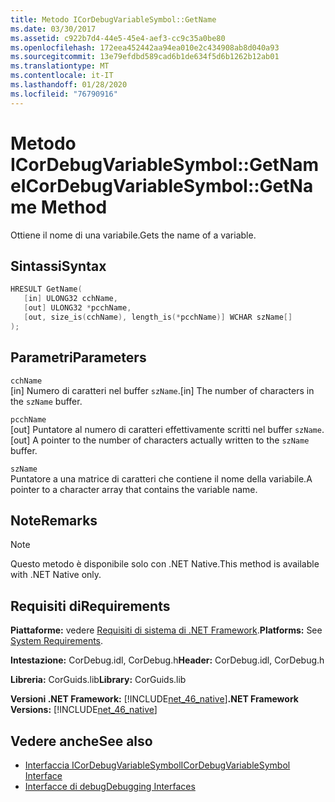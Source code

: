 ```yaml
---
title: Metodo ICorDebugVariableSymbol::GetName
ms.date: 03/30/2017
ms.assetid: c922b7d4-44e5-45e4-aef3-cc9c35a0be80
ms.openlocfilehash: 172eea452442aa94ea010e2c434908ab8d040a93
ms.sourcegitcommit: 13e79efdbd589cad6b1de634f5d6b1262b12ab01
ms.translationtype: MT
ms.contentlocale: it-IT
ms.lasthandoff: 01/28/2020
ms.locfileid: "76790916"
---
```

# <a name="icordebugvariablesymbolgetname-method"></a><span data-ttu-id="775c8-102">Metodo ICorDebugVariableSymbol::GetName</span><span class="sxs-lookup"><span data-stu-id="775c8-102">ICorDebugVariableSymbol::GetName Method</span></span>
<span data-ttu-id="775c8-103">Ottiene il nome di una variabile.</span><span class="sxs-lookup"><span data-stu-id="775c8-103">Gets the name of a variable.</span></span>  
  
## <a name="syntax"></a><span data-ttu-id="775c8-104">Sintassi</span><span class="sxs-lookup"><span data-stu-id="775c8-104">Syntax</span></span>  
  
```cpp  
HRESULT GetName(  
   [in] ULONG32 cchName,   
   [out] ULONG32 *pcchName,   
   [out, size_is(cchName), length_is(*pcchName)] WCHAR szName[]  
);  
```  
  
## <a name="parameters"></a><span data-ttu-id="775c8-105">Parametri</span><span class="sxs-lookup"><span data-stu-id="775c8-105">Parameters</span></span>  
 `cchName`  
 <span data-ttu-id="775c8-106">[in] Numero di caratteri nel buffer `szName`.</span><span class="sxs-lookup"><span data-stu-id="775c8-106">[in] The number of characters in the `szName` buffer.</span></span>  
  
 `pcchName`  
 <span data-ttu-id="775c8-107">[out] Puntatore al numero di caratteri effettivamente scritti nel buffer `szName`.</span><span class="sxs-lookup"><span data-stu-id="775c8-107">[out] A pointer to the number of characters actually written to the `szName` buffer.</span></span>  
  
 `szName`  
 <span data-ttu-id="775c8-108">Puntatore a una matrice di caratteri che contiene il nome della variabile.</span><span class="sxs-lookup"><span data-stu-id="775c8-108">A pointer to a character array that contains the variable name.</span></span>  
  
## <a name="remarks"></a><span data-ttu-id="775c8-109">Note</span><span class="sxs-lookup"><span data-stu-id="775c8-109">Remarks</span></span>  
  
> [!NOTE]
> <span data-ttu-id="775c8-110">Questo metodo è disponibile solo con .NET Native.</span><span class="sxs-lookup"><span data-stu-id="775c8-110">This method is available with .NET Native only.</span></span>  
  
## <a name="requirements"></a><span data-ttu-id="775c8-111">Requisiti di</span><span class="sxs-lookup"><span data-stu-id="775c8-111">Requirements</span></span>  
 <span data-ttu-id="775c8-112">**Piattaforme:** vedere [Requisiti di sistema di .NET Framework](../../../../docs/framework/get-started/system-requirements.md).</span><span class="sxs-lookup"><span data-stu-id="775c8-112">**Platforms:** See [System Requirements](../../../../docs/framework/get-started/system-requirements.md).</span></span>  
  
 <span data-ttu-id="775c8-113">**Intestazione:** CorDebug.idl, CorDebug.h</span><span class="sxs-lookup"><span data-stu-id="775c8-113">**Header:** CorDebug.idl, CorDebug.h</span></span>  
  
 <span data-ttu-id="775c8-114">**Libreria:** CorGuids.lib</span><span class="sxs-lookup"><span data-stu-id="775c8-114">**Library:** CorGuids.lib</span></span>  
  
 <span data-ttu-id="775c8-115">**Versioni .NET Framework:** [!INCLUDE[net_46_native](../../../../includes/net-46-native-md.md)]</span><span class="sxs-lookup"><span data-stu-id="775c8-115">**.NET Framework Versions:** [!INCLUDE[net_46_native](../../../../includes/net-46-native-md.md)]</span></span>  
  
## <a name="see-also"></a><span data-ttu-id="775c8-116">Vedere anche</span><span class="sxs-lookup"><span data-stu-id="775c8-116">See also</span></span>

- [<span data-ttu-id="775c8-117">Interfaccia ICorDebugVariableSymbol</span><span class="sxs-lookup"><span data-stu-id="775c8-117">ICorDebugVariableSymbol Interface</span></span>](icordebugvariablesymbol-interface.md)
- [<span data-ttu-id="775c8-118">Interfacce di debug</span><span class="sxs-lookup"><span data-stu-id="775c8-118">Debugging Interfaces</span></span>](debugging-interfaces.md)

